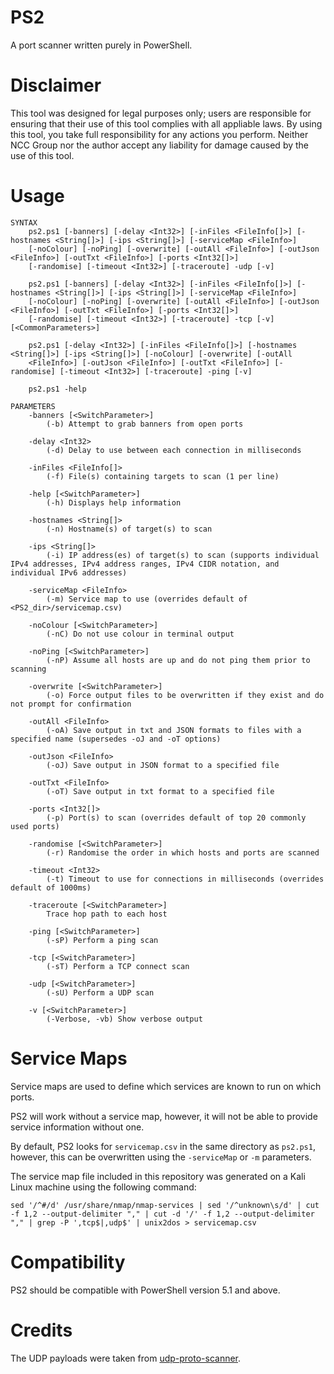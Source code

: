 # PS2
A port scanner written purely in PowerShell.

# Disclaimer
This tool was designed for legal purposes only; users are responsible for ensuring that their use of this tool complies with all appliable laws. By using this tool, you take full responsibility for any actions you perform. Neither NCC Group nor the author accept any liability for damage caused by the use of this tool.

# Usage
```
SYNTAX
    ps2.ps1 [-banners] [-delay <Int32>] [-inFiles <FileInfo[]>] [-hostnames <String[]>] [-ips <String[]>] [-serviceMap <FileInfo>] 
    [-noColour] [-noPing] [-overwrite] [-outAll <FileInfo>] [-outJson <FileInfo>] [-outTxt <FileInfo>] [-ports <Int32[]>] 
    [-randomise] [-timeout <Int32>] [-traceroute] -udp [-v]

    ps2.ps1 [-banners] [-delay <Int32>] [-inFiles <FileInfo[]>] [-hostnames <String[]>] [-ips <String[]>] [-serviceMap <FileInfo>] 
    [-noColour] [-noPing] [-overwrite] [-outAll <FileInfo>] [-outJson <FileInfo>] [-outTxt <FileInfo>] [-ports <Int32[]>] 
    [-randomise] [-timeout <Int32>] [-traceroute] -tcp [-v] [<CommonParameters>]

    ps2.ps1 [-delay <Int32>] [-inFiles <FileInfo[]>] [-hostnames <String[]>] [-ips <String[]>] [-noColour] [-overwrite] [-outAll 
    <FileInfo>] [-outJson <FileInfo>] [-outTxt <FileInfo>] [-randomise] [-timeout <Int32>] [-traceroute] -ping [-v]

    ps2.ps1 -help

PARAMETERS
    -banners [<SwitchParameter>]
        (-b) Attempt to grab banners from open ports

    -delay <Int32>
        (-d) Delay to use between each connection in milliseconds

    -inFiles <FileInfo[]>
        (-f) File(s) containing targets to scan (1 per line)

    -help [<SwitchParameter>]
        (-h) Displays help information
        
    -hostnames <String[]>
        (-n) Hostname(s) of target(s) to scan

    -ips <String[]>
        (-i) IP address(es) of target(s) to scan (supports individual IPv4 addresses, IPv4 address ranges, IPv4 CIDR notation, and individual IPv6 addresses)   

    -serviceMap <FileInfo>
        (-m) Service map to use (overrides default of <PS2_dir>/servicemap.csv)

    -noColour [<SwitchParameter>]
        (-nC) Do not use colour in terminal output

    -noPing [<SwitchParameter>]
        (-nP) Assume all hosts are up and do not ping them prior to scanning

    -overwrite [<SwitchParameter>]
        (-o) Force output files to be overwritten if they exist and do not prompt for confirmation

    -outAll <FileInfo>
        (-oA) Save output in txt and JSON formats to files with a specified name (supersedes -oJ and -oT options)

    -outJson <FileInfo>
        (-oJ) Save output in JSON format to a specified file

    -outTxt <FileInfo>
        (-oT) Save output in txt format to a specified file

    -ports <Int32[]>
        (-p) Port(s) to scan (overrides default of top 20 commonly used ports)

    -randomise [<SwitchParameter>]
        (-r) Randomise the order in which hosts and ports are scanned

    -timeout <Int32>
        (-t) Timeout to use for connections in milliseconds (overrides default of 1000ms)

    -traceroute [<SwitchParameter>]
        Trace hop path to each host

    -ping [<SwitchParameter>]
        (-sP) Perform a ping scan

    -tcp [<SwitchParameter>]
        (-sT) Perform a TCP connect scan

    -udp [<SwitchParameter>]
        (-sU) Perform a UDP scan

    -v [<SwitchParameter>]
        (-Verbose, -vb) Show verbose output
```
# Service Maps
Service maps are used to define which services are known to run on which ports.

PS2 will work without a service map, however, it will not be able to provide service information without one.

By default, PS2 looks for  `servicemap.csv` in the same directory as `ps2.ps1`, however, this can be overwritten using the `-serviceMap` or `-m` parameters.

The service map file included in this repository was generated on a Kali Linux machine using the following command:

```
sed '/^#/d' /usr/share/nmap/nmap-services | sed '/^unknown\s/d' | cut -f 1,2 --output-delimiter "," | cut -d '/' -f 1,2 --output-delimiter "," | grep -P ',tcp$|,udp$' | unix2dos > servicemap.csv
```

# Compatibility
PS2 should be compatible with PowerShell version 5.1 and above.

# Credits
The UDP payloads were taken from [udp-proto-scanner](https://github.com/CiscoCXSecurity/udp-proto-scanner).
